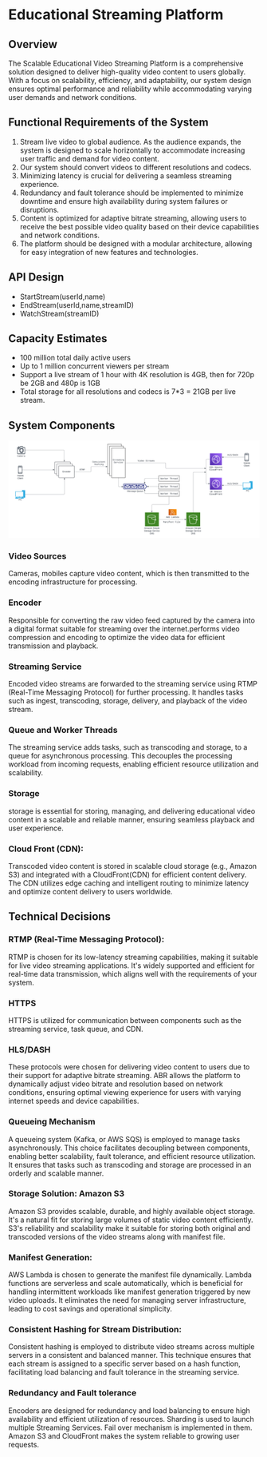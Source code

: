 # Educational Streaming Platform

## Overview
The Scalable Educational Video Streaming Platform is a comprehensive solution designed to deliver high-quality video content to users globally. With a focus on scalability, efficiency, and adaptability, our system design ensures optimal performance and reliability while accommodating varying user demands and network conditions.

## Functional Requirements of the System
1. Stream live video to global audience. As the audience expands, the system is designed to scale horizontally to accommodate increasing user traffic and demand for video content. 
2. Our system should convert videos to different resolutions and codecs.
3. Minimizing latency is crucial for delivering a seamless streaming experience. 
4. Redundancy and fault tolerance should be implemented to minimize downtime and ensure high availability during system failures or disruptions.
5. Content is optimized for adaptive bitrate streaming, allowing users to receive the best possible video quality based on their device capabilities and network conditions.
6. The platform should be designed with a modular architecture, allowing for easy integration of new features and technologies.

## API Design
- StartStream(userId,name)
- EndStream(userId,name,streamID)
- WatchStream(streamID)

## Capacity Estimates
- 100 million total daily active users
- Up to 1 million concurrent viewers per stream
- Support a live stream of 1 hour with 4K resolution is 4GB, then for 720p be 2GB and 480p is 1GB
- Total storage for all resolutions and codecs is 7*3 = 21GB per live stream.

## System Components

![Alt Text](system_design.png)

### Video Sources
Cameras, mobiles capture video content, which is then transmitted to the encoding infrastructure for processing.

### Encoder
Responsible for converting the raw video feed captured by the camera into a digital format suitable for streaming over the internet.performs video compression and encoding to optimize the video data for efficient transmission and playback.


### Streaming Service
Encoded video streams are forwarded to the streaming service using RTMP (Real-Time Messaging Protocol) for further processing. It handles tasks such as ingest, transcoding, storage, delivery, and playback of the video stream.

### Queue and Worker Threads
The streaming service adds tasks, such as transcoding and storage, to a queue for asynchronous processing. This decouples the processing workload from incoming requests, enabling efficient resource utilization and scalability.

### Storage
storage is essential for storing, managing, and delivering educational video content in a scalable and reliable manner, ensuring seamless playback and user experience.

### Cloud Front (CDN): 
Transcoded video content is stored in scalable cloud storage (e.g., Amazon S3) and integrated with a CloudFront(CDN) for efficient content delivery. The CDN utilizes edge caching and intelligent routing to minimize latency and optimize content delivery to users worldwide.

## Technical Decisions
### RTMP (Real-Time Messaging Protocol): 
RTMP is chosen for its low-latency streaming capabilities, making it suitable for live video streaming applications. It's widely supported and efficient for real-time data transmission, which aligns well with the requirements of your system.
### HTTPS 
HTTPS is utilized for communication between components such as the streaming service, task queue, and CDN.

### HLS/DASH
These protocols were chosen for delivering video content to users due to their support for adaptive bitrate streaming. ABR allows the platform to dynamically adjust video bitrate and resolution based on network conditions, ensuring optimal viewing experience for users with varying internet speeds and device capabilities.

### Queueing Mechanism
A queueing system (Kafka, or AWS SQS) is employed to manage tasks asynchronously. This choice facilitates decoupling between components, enabling better scalability, fault tolerance, and efficient resource utilization. It ensures that tasks such as transcoding and storage are processed in an orderly and scalable manner.

### Storage Solution: Amazon S3 
Amazon S3 provides scalable, durable, and highly available object storage. It's a natural fit for storing large volumes of static video content efficiently. S3's reliability and scalability make it suitable for storing both original and transcoded versions of the video streams along with manifest file.

###  Manifest Generation:
AWS Lambda is chosen to generate the manifest file dynamically. Lambda functions are serverless and scale automatically, which is beneficial for handling intermittent workloads like manifest generation triggered by new video uploads. It eliminates the need for managing server infrastructure, leading to cost savings and operational simplicity.


### Consistent Hashing for Stream Distribution: 
Consistent hashing is employed to distribute video streams across multiple servers in a consistent and balanced manner. This technique ensures that each stream is assigned to a specific server based on a hash function, facilitating load balancing and fault tolerance in the streaming service.

### Redundancy and Fault tolerance
Encoders are designed for redundancy and load balancing to ensure high availability and efficient utilization of resources. Sharding is used to launch multiple Streaming Services. Fail over mechanism is implemented in them. Amazon S3 and CloudFront makes the system reliable to growing user requests.


